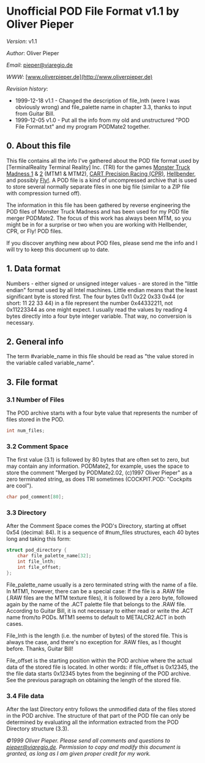 # Unofficial POD File Format v1.1 by Oliver Pieper

*Version*: v1.1

*Author*: Oliver Pieper

*Email*: [pieper@viaregio.de](mailto:pieper@viaregio.de)

*WWW*: [www.oliverpieper.de](http://www.oliverpieper.de)

*Revision history*:

 * 1999-12-18 v1.1 - Changed the description of file_lnth (were I was obviously wrong) and file_palette name in chapter 3.3, thanks to input from Guitar Bill.
 * 1999-12-05 v1.0 - Put all the info from my old and unstructured "POD File Format.txt" and my program PODMate2 together.


## 0. About this file

This file contains all the info I've gathered about the POD file format used by [TerminalReality Terminal Reality] Inc. (TRI) for the games [Monster Truck Madness 1](MTM1.md) & [2](MTM2.md) (MTM1 & MTM2), [CART Precision Racing (CPR)](CartPrecisionRacing.md), [Hellbender](Hellbender.md), and possibly [Fly!](Fly1.md). A POD file is a kind of uncompressed archive that is used to store several normally separate files in one big file (similar to a ZIP file with compression turned off).

The information in this file has been gathered by reverse engineering the POD files of Monster Truck Madness and has been used for my POD file merger PODMate2. The focus of this work has always been MTM, so you might be in for a surprise or two when you are working with Hellbender, CPR, or Fly! POD files.

If you discover anything new about POD files, please send me the info and I will try to keep this document up to date.

## 1. Data format

Numbers - either signed or unsigned integer values - are stored in the "little endian" format used by all Intel machines. Little endian means that the least significant byte is stored first. The four bytes 0x11 0x22 0x33 0x44 (or short: 11 22 33 44) in a file represent the number 0x44332211, not 0x11223344 as one might expect. I usually read the values by reading 4 bytes directly into a four byte integer variable. That way, no conversion is necessary.

## 2. General info

The term #variable_name in this file should be read as "the value stored in the variable called variable_name".

## 3. File format

### 3.1 Number of Files

The POD archive starts with a four byte value that represents the number of files stored in the POD.

```c
int num_files;
```

### 3.2 Comment Space

The first value (3.1) is followed by 80 bytes that are often set to zero, but may contain any information. PODMate2, for example, uses the space to store the comment "Merged by PODMate2.02, (c)1997 Oliver Pieper" as a zero terminated string, as does TRI sometimes (COCKPIT.POD: "Cockpits are cool").

```c
char pod_comment[80];
```

### 3.3 Directory

After the Comment Space comes the POD's Directory, starting at offset 0x54 (decimal: 84). It is a sequence of #num_files structures, each 40 bytes long and taking this form:

```c
struct pod_directory {
	char file_palette_name[32];
	int file_lnth;
	int file_offset;
};
```

File_palette_name usually is a zero terminated string with the name of a file. In MTM1, however, there can be a special case: If the file is a .RAW file (.RAW files are the MTM texture files), it is followed by a zero byte, followed again by the name of the .ACT palette file that belongs to the .RAW file. According to Guitar Bill, it is not necessary to either read or write the .ACT name from/to PODs. MTM1 seems to default to METALCR2.ACT in both cases.

File_lnth is the length (i.e. the number of bytes) of the stored file. This is always the case, and there's no exception for .RAW files, as I thought before. Thanks, Guitar Bill!

File_offset is the starting position within the POD archive where the actual data of the stored file is located. In other words: if file_offset is 0x12345, the the file data starts 0x12345 bytes from the beginning of the POD archive. See the previous paragraph on obtaining the length of the stored file.

### 3.4 File data

After the last Directory entry follows the unmodified data of the files stored in the POD archive. The structure of that part of the POD file can only be determined by evaluating all the information extracted from the POD Directory structure (3.3).

_©1999 Oliver Pieper. Please send all comments and questions to [pieper@viaregio.de](mailto:pieper@viaregio.de). Permission to copy and modify this document is granted, as long as I am given proper credit for my work._